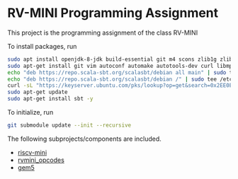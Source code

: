 # RV-MINI Programming Assignment
This project is the programming assignment of the class RV-MINI  

To install packages, run
```bash
sudo apt install openjdk-8-jdk build-essential git m4 scons zlib1g zlib1g-dev libprotobuf-dev protobuf-compiler libprotoc-dev libgoogle-perftools-dev python-dev python -y
sudo apt-get install git vim autoconf automake autotools-dev curl libmpc-dev libmpfr-dev libgmp-dev gawk build-essential bison flex texinfo gperf libtool patchutils bc python3 python3-pip -y
echo "deb https://repo.scala-sbt.org/scalasbt/debian all main" | sudo tee /etc/apt/sources.list.d/sbt.list
echo "deb https://repo.scala-sbt.org/scalasbt/debian /" | sudo tee /etc/apt/sources.list.d/sbt_old.list
curl -sL "https://keyserver.ubuntu.com/pks/lookup?op=get&search=0x2EE0EA64E40A89B84B2DF73499E82A75642AC823" | sudo apt-key add
sudo apt-get update
sudo apt-get install sbt -y
```


To initialize, run
```bash
git submodule update --init --recursive
```


The following subprojects/components are included.
* [riscv-mini](https://github.com/jingpoyan/riscv-mini.git)
* [rvmini_opcodes](https://github.com/jingpoyan/rvmini_opcodes.git)
* [gem5](https://gem5.googlesource.com/public/gem5)

